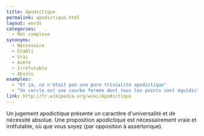 ```yaml
---
title: Apodictique
permalink: apodictique.html
layout: words
categories:
  - Mot complexe
synonyms:
  - Nécessaire
  - Établi
  - Vrai
  - Avéré
  - Irréfutable
  - Absolu
examples:
  - "Et ça, ce n'était pas une pure trivialité apodictique"
  - "Un cercle est une courbe fermée dont tous les points sont équidistants du centre."
link: http://fr.wikipedia.org/wiki/Apodictique
---
```


Un jugement apodictique présente un caractère d'universalité et de nécessité absolue. Une proposition apodictique est nécessairement vraie et irréfutable, où que vous soyez (par opposition à assertorique).

